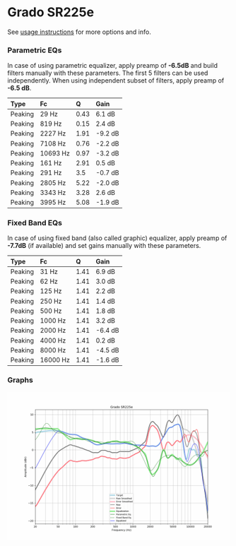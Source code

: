 # Grado SR225e
See [usage instructions](https://github.com/jaakkopasanen/AutoEq#usage) for more options and info.

### Parametric EQs
In case of using parametric equalizer, apply preamp of **-6.5dB** and build filters manually
with these parameters. The first 5 filters can be used independently.
When using independent subset of filters, apply preamp of **-6.5 dB**.

| Type    | Fc       |    Q | Gain    |
|:--------|:---------|:-----|:--------|
| Peaking | 29 Hz    | 0.43 | 6.1 dB  |
| Peaking | 819 Hz   | 0.15 | 2.4 dB  |
| Peaking | 2227 Hz  | 1.91 | -9.2 dB |
| Peaking | 7108 Hz  | 0.76 | -2.2 dB |
| Peaking | 10693 Hz | 0.97 | -3.2 dB |
| Peaking | 161 Hz   | 2.91 | 0.5 dB  |
| Peaking | 291 Hz   | 3.5  | -0.7 dB |
| Peaking | 2805 Hz  | 5.22 | -2.0 dB |
| Peaking | 3343 Hz  | 3.28 | 2.6 dB  |
| Peaking | 3995 Hz  | 5.08 | -1.9 dB |

### Fixed Band EQs
In case of using fixed band (also called graphic) equalizer, apply preamp of **-7.7dB**
(if available) and set gains manually with these parameters.

| Type    | Fc       |    Q | Gain    |
|:--------|:---------|:-----|:--------|
| Peaking | 31 Hz    | 1.41 | 6.9 dB  |
| Peaking | 62 Hz    | 1.41 | 3.0 dB  |
| Peaking | 125 Hz   | 1.41 | 2.2 dB  |
| Peaking | 250 Hz   | 1.41 | 1.4 dB  |
| Peaking | 500 Hz   | 1.41 | 1.8 dB  |
| Peaking | 1000 Hz  | 1.41 | 3.2 dB  |
| Peaking | 2000 Hz  | 1.41 | -6.4 dB |
| Peaking | 4000 Hz  | 1.41 | 0.2 dB  |
| Peaking | 8000 Hz  | 1.41 | -4.5 dB |
| Peaking | 16000 Hz | 1.41 | -1.6 dB |

### Graphs
![](./Grado%20SR225e.png)